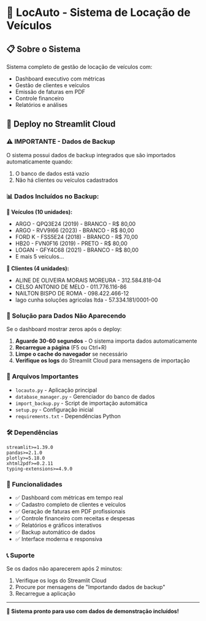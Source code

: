 # 🚗 LocAuto - Sistema de Locação de Veículos

## 📋 Sobre o Sistema

Sistema completo de gestão de locação de veículos com:
- Dashboard executivo com métricas
- Gestão de clientes e veículos
- Emissão de faturas em PDF
- Controle financeiro
- Relatórios e análises

## 🚀 Deploy no Streamlit Cloud

### ⚠️ IMPORTANTE - Dados de Backup

O sistema possui dados de backup integrados que são importados automaticamente quando:
1. O banco de dados está vazio
2. Não há clientes ou veículos cadastrados

### 📊 Dados Incluídos no Backup:

**🚗 Veículos (10 unidades):**
- ARGO - QPQ3E24 (2019) - BRANCO - R$ 80,00
- ARGO - RVV9I66 (2023) - BRANCO - R$ 80,00
- FORD K - FSS5E24 (2018) - BRANCO - R$ 70,00
- HB20 - FVN0F16 (2019) - PRETO - R$ 80,00
- LOGAN - GFY4C68 (2021) - BRANCO - R$ 80,00
- E mais 5 veículos...

**👥 Clientes (4 unidades):**
- ALINE DE OLIVEIRA MORAIS MOREURA - 312.584.818-04
- CELSO ANTONIO DE MELO - 011.776.116-86
- NAILTON BISPO DE ROMA - 098.422.466-12
- lago cunha soluções agricolas ltda - 57.334.181/0001-00

### 🔧 Solução para Dados Não Aparecendo

Se o dashboard mostrar zeros após o deploy:

1. **Aguarde 30-60 segundos** - O sistema importa dados automaticamente
2. **Recarregue a página** (F5 ou Ctrl+R)
3. **Limpe o cache do navegador** se necessário
4. **Verifique os logs** do Streamlit Cloud para mensagens de importação

### 📁 Arquivos Importantes

- `locauto.py` - Aplicação principal
- `database_manager.py` - Gerenciador do banco de dados
- `import_backup.py` - Script de importação automática
- `setup.py` - Configuração inicial
- `requirements.txt` - Dependências Python

### 🛠️ Dependências

```
streamlit>=1.39.0
pandas>=2.1.0
plotly>=5.18.0
xhtml2pdf>=0.2.11
typing-extensions>=4.9.0
```

### 🎯 Funcionalidades

- ✅ Dashboard com métricas em tempo real
- ✅ Cadastro completo de clientes e veículos
- ✅ Geração de faturas em PDF profissionais
- ✅ Controle financeiro com receitas e despesas
- ✅ Relatórios e gráficos interativos
- ✅ Backup automático de dados
- ✅ Interface moderna e responsiva

### 📞 Suporte

Se os dados não aparecerem após 2 minutos:
1. Verifique os logs do Streamlit Cloud
2. Procure por mensagens de "Importando dados de backup"
3. Recarregue a aplicação

---

**🎉 Sistema pronto para uso com dados de demonstração incluídos!**